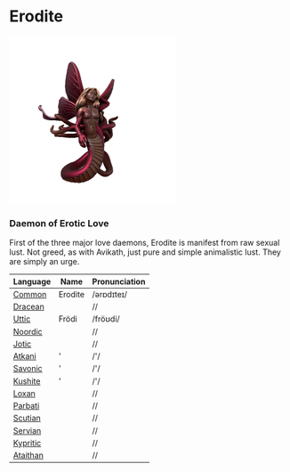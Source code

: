 # Erodite

![](erodite.png)

### Daemon of Erotic Love

First of the three major love daemons, Erodite is manifest from raw sexual lust. Not greed, as with Avikath, just pure and simple animalistic lust. They are simply an urge.

| Language | Name | Pronunciation |
| ---      | ---  | ---           |
| [Common](/languages/common) | Erodite | /ərɒdɪteɪ/ | 
| [Dracean](/languages/dracean) |  | // | 
| [Uttic](/languages/uttic) | Frödi | /fröʊdi/ | 
| [Noordic](/languages/noordic) |  | // | 
| [Jotic](/languages/jotic) |  | // |
| [Atkani](/languages/atkani) | ' | /'/ | 
| [Savonic](/languages/savonic) | ' | /'/ | 
| [Kushite](/languages/kushite) | ' | /'/ | 
| [Loxan](/languages/loxan) |  | // | 
| [Parbati](/languages/parbati) |  | // | 
| [Scutian](/languages/scutian) |  | // | 
| [Servian](/languages/servian) |  | // | 
| [Kypritic](/languages/kypritic) |  | // | 
| [Ataithan](/languages/ataithan) |  | // |